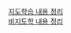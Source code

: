 [지도학습 내용 정리](https://medium.com/@jaegeunsong97/%ED%8C%8C%EC%9D%B4%EC%8D%AC-%EB%A8%B8%EC%8B%A0%EB%9F%AC%EB%8B%9D-supervised-learning-f56668f1c7da)
<br>
[비지도학 내용 정리](https://medium.com/@jaegeunsong97/%ED%8C%8C%EC%9D%B4%EC%8D%AC-%EB%A8%B8%EC%8B%A0%EB%9F%AC%EB%8B%9D-unsupervised-learning-76ad6e52daf2)
